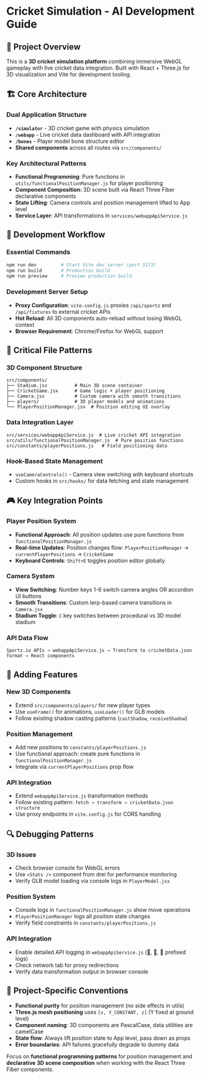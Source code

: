 # Cricket Simulation - AI Development Guide

## 🏏 Project Overview
This is a **3D cricket simulation platform** combining immersive WebGL gameplay with live cricket data integration. Built with React + Three.js for 3D visualization and Vite for development tooling.

## 🏗️ Core Architecture

### **Dual Application Structure**
- **`/simulator`** - 3D cricket game with physics simulation  
- **`/webapp`** - Live cricket data dashboard with API integration
- **`/bones`** - Player model bone structure editor
- **Shared components** across all routes via `src/components/`

### **Key Architectural Patterns**
- **Functional Programming**: Pure functions in `utils/functionalPositionManager.js` for player positioning
- **Component Composition**: 3D scene built via React Three Fiber declarative components
- **State Lifting**: Camera controls and position management lifted to App level
- **Service Layer**: API transformations in `services/webappApiService.js`

## 🔧 Development Workflow

### **Essential Commands**
```bash
npm run dev         # Start Vite dev server (port 5173)
npm run build       # Production build
npm run preview     # Preview production build
```

### **Development Server Setup**
- **Proxy Configuration**: `vite.config.js` proxies `/api/sportz` and `/api/fixtures` to external cricket APIs
- **Hot Reload**: All 3D components auto-reload without losing WebGL context
- **Browser Requirement**: Chrome/Firefox for WebGL support

## 📁 Critical File Patterns

### **3D Component Structure**
```
src/components/
├── Stadium.jsx          # Main 3D scene container
├── CricketGame.jsx      # Game logic + player positioning
├── Camera.jsx           # Custom camera with smooth transitions
├── players/             # 3D player models and animations
└── PlayerPositionManager.jsx  # Position editing UI overlay
```

### **Data Integration Layer**
```
src/services/webappApiService.js  # Live cricket API integration
src/utils/functionalPositionManager.js  # Pure position functions
src/constants/playerPositions.js   # Field positioning data
```

### **Hook-Based State Management**
- `useCameraControls()` - Camera view switching with keyboard shortcuts
- Custom hooks in `src/hooks/` for data fetching and state management

## 🎮 Key Integration Points

### **Player Position System**
- **Functional Approach**: All position updates use pure functions from `functionalPositionManager.js`
- **Real-time Updates**: Position changes flow: `PlayerPositionManager` → `currentPlayerPositions` → `CricketGame`
- **Keyboard Controls**: `Shift+E` toggles position editor globally

### **Camera System** 
- **View Switching**: Number keys 1-6 switch camera angles OR accordion UI buttons
- **Smooth Transitions**: Custom lerp-based camera transitions in `Camera.jsx`
- **Stadium Toggle**: `C` key switches between procedural vs 3D model stadium

### **API Data Flow**
```
Sportz.io APIs → webappApiService.js → Transform to cricketData.json format → React components
```

## 🚀 Adding Features

### **New 3D Components**
- Extend `src/components/players/` for new player types
- Use `useFrame()` for animations, `useLoader()` for GLB models
- Follow existing shadow casting patterns (`castShadow`, `receiveShadow`)

### **Position Management**
- Add new positions to `constants/playerPositions.js`
- Use functional approach: create pure functions in `functionalPositionManager.js`
- Integrate via `currentPlayerPositions` prop flow

### **API Integration**
- Extend `webappApiService.js` transformation methods
- Follow existing pattern: `fetch → transform → cricketData.json structure`
- Use proxy endpoints in `vite.config.js` for CORS handling

## 🔍 Debugging Patterns

### **3D Issues**
- Check browser console for WebGL errors
- Use `<Stats />` component from drei for performance monitoring
- Verify GLB model loading via console logs in `PlayerModel.jsx`

### **Position System**
- Console logs in `functionalPositionManager.js` show move operations
- `PlayerPositionManager` logs all position state changes
- Verify field constraints in `constants/playerPositions.js`

### **API Integration**
- Enable detailed API logging in `webappApiService.js` (🏏, 💬, 🔄 prefixed logs)
- Check network tab for proxy redirections
- Verify data transformation output in browser console

## 🎯 Project-Specific Conventions

- **Functional purity** for position management (no side effects in utils)
- **Three.js mesh positioning** uses `[x, Y_CONSTANT, z]` (Y fixed at ground level)
- **Component naming**: 3D components are PascalCase, data utilities are camelCase
- **State flow**: Always lift position state to App level, pass down as props
- **Error boundaries**: API failures gracefully degrade to dummy data

Focus on **functional programming patterns** for position management and **declarative 3D scene composition** when working with the React Three Fiber components.
